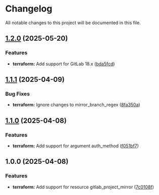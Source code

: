 # Changelog

All notable changes to this project will be documented in this file.

## [1.2.0](https://gitlab.com/terraform-child-modules-48151/terraform-gitlab-project_mirror/compare/v1.1.1...v1.2.0) (2025-05-20)

### Features

* **terraform:** Add support for GitLab 18.x ([bda5fcd](https://gitlab.com/terraform-child-modules-48151/terraform-gitlab-project_mirror/commit/bda5fcd0f88e24766a2f862ceb948d0faca0a913))

## [1.1.1](https://gitlab.com/terraform-child-modules-48151/terraform-gitlab-project_mirror/compare/v1.1.0...v1.1.1) (2025-04-09)

### Bug Fixes

* **terraform:** Ignore changes to mirror_branch_regex ([8fa350a](https://gitlab.com/terraform-child-modules-48151/terraform-gitlab-project_mirror/commit/8fa350ab80b8616326155e729e472e99636d5b7b))

## [1.1.0](https://gitlab.com/terraform-child-modules-48151/terraform-gitlab-project_mirror/compare/v1.0.0...v1.1.0) (2025-04-08)

### Features

* **terraform:** Add support for argument auth_method ([f051bf7](https://gitlab.com/terraform-child-modules-48151/terraform-gitlab-project_mirror/commit/f051bf73f4e9dd375334623cb666fe544031507d))

## 1.0.0 (2025-04-08)

### Features

* **terraform:** Add support for resource gitlab_project_mirror ([7c0108f](https://gitlab.com/terraform-child-modules-48151/terraform-gitlab-project_mirror/commit/7c0108ff0f15c9d3a91d6bcb713deb67e01e70db))
